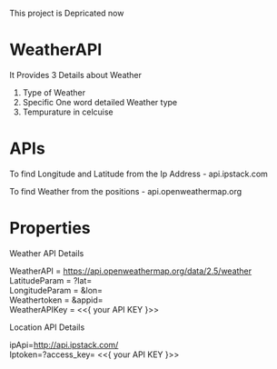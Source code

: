 This project is Depricated now

# WeatherAPI
It Provides 3 Details about Weather 

1. Type of Weather
2. Specific One word detailed Weather type
3. Tempurature in celcuise

# APIs

To find Longitude and Latitude from the Ip Address - api.ipstack.com

To find Weather from the positions - api.openweathermap.org

# Properties 

Weather API Details

WeatherAPI = https://api.openweathermap.org/data/2.5/weather</br>
LatitudeParam = ?lat=</br>
LongitudeParam = &lon=</br>
Weathertoken = &appid=</br>
WeatherAPIKey = <<{ your API KEY }>></br>


Location API Details 

ipApi=http://api.ipstack.com/</br>
Iptoken=?access_key= <<{ your API KEY }>></br>
